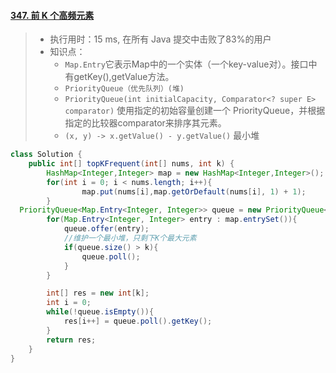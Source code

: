 #### [347. 前 K 个高频元素](https://leetcode-cn.com/problems/top-k-frequent-elements/)

> - 执行用时：15 ms, 在所有 Java 提交中击败了83%的用户
> - 知识点：
>   - `Map.Entry`它表示Map中的一个实体（一个key-value对）。接口中有getKey(),getValue方法。
>   - `PriorityQueue（优先队列）(堆)`
>   - `PriorityQueue(int initialCapacity, Comparator<? super E> comparator)`
>          使用指定的初始容量创建一个 PriorityQueue，并根据指定的比较器comparator来排序其元素。
>   - `(x, y) -> x.getValue() - y.getValue()` 最小堆

```java
class Solution {
    public int[] topKFrequent(int[] nums, int k) {
        HashMap<Integer,Integer> map = new HashMap<Integer,Integer>();
        for(int i = 0; i < nums.length; i++){
                map.put(nums[i],map.getOrDefault(nums[i], 1) + 1);
        }
  PriorityQueue<Map.Entry<Integer, Integer>> queue = new PriorityQueue<>((x, y) -> x.getValue() - y.getValue());
        for(Map.Entry<Integer, Integer> entry : map.entrySet()){
            queue.offer(entry);
            //维护一个最小堆，只剩下K个最大元素
            if(queue.size() > k){
                queue.poll();
            }
        }

        int[] res = new int[k];
        int i = 0;
        while(!queue.isEmpty()){
            res[i++] = queue.poll().getKey();
        }
        return res;
    }
}
```

